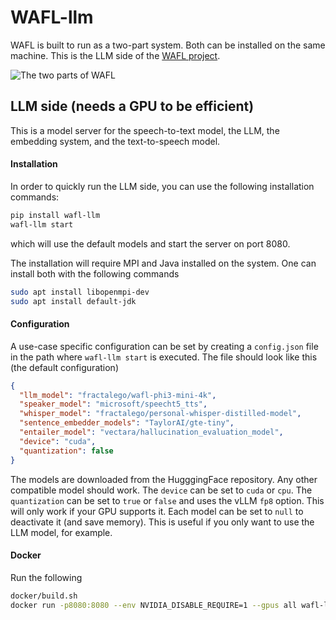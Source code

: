 # WAFL-llm

WAFL is built to run as a two-part system.
Both can be installed on the same machine.
This is the LLM side of the [WAFL project](https://github.com/fractalego/wafl).

![The two parts of WAFL](images/two-parts.png)


## LLM side (needs a GPU to be efficient)

This is a model server for the speech-to-text model, the LLM, the embedding system, and the text-to-speech model.

#### Installation
In order to quickly run the LLM side, you can use the following installation commands:
```bash
pip install wafl-llm
wafl-llm start
```
which will use the default models and start the server on port 8080.

The installation will require MPI and Java installed on the system.
One can install both with the following commands
```bash
sudo apt install libopenmpi-dev
sudo apt install default-jdk
```

#### Configuration
A use-case specific configuration can be set by creating a `config.json` file in the path where `wafl-llm start` is executed.
The file should look like this (the default configuration)
```json
{
  "llm_model": "fractalego/wafl-phi3-mini-4k",
  "speaker_model": "microsoft/speecht5_tts",
  "whisper_model": "fractalego/personal-whisper-distilled-model",
  "sentence_embedder_models": "TaylorAI/gte-tiny",
  "entailer_model": "vectara/hallucination_evaluation_model",
  "device": "cuda",
  "quantization": false
}

```

The models are downloaded from the HugggingFace repository. Any other compatible model should work.
The `device` can be set to `cuda` or `cpu`. 
The `quantization` can be set to `true` or `false` and uses the vLLM `fp8` option. This will only work if your GPU supports it.
Each model can be set to `null` to deactivate it (and save memory). 
This is useful if you only want to use the LLM model, for example.


#### Docker
Run the following

```bash
docker/build.sh
docker run -p8080:8080 --env NVIDIA_DISABLE_REQUIRE=1 --gpus all wafl-llm
```

